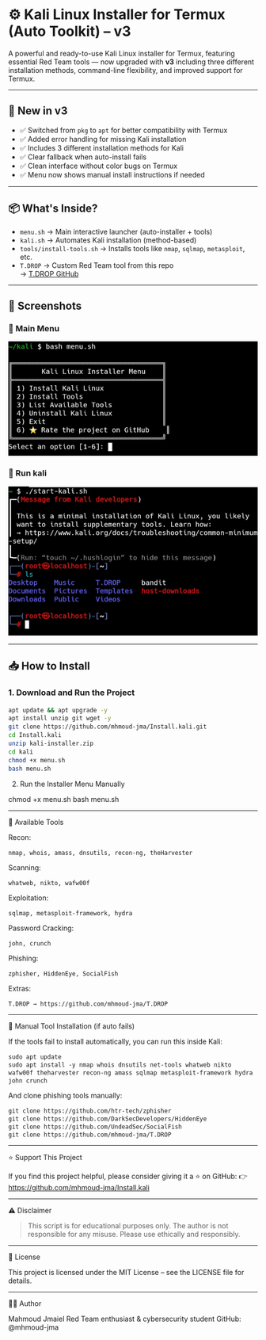 # ⚙️ Kali Linux Installer for Termux (Auto Toolkit) – v3

A powerful and ready-to-use Kali Linux installer for Termux, featuring essential Red Team tools — now upgraded with **v3** including three different installation methods, command-line flexibility, and improved support for Termux.

---

## 🚀 New in v3

- ✅ Switched from `pkg` to `apt` for better compatibility with Termux
- ✅ Added error handling for missing Kali installation
- ✅ Includes 3 different installation methods for Kali
- ✅ Clear fallback when auto-install fails
- ✅ Clean interface without color bugs on Termux
- ✅ Menu now shows manual install instructions if needed

---

## 📦 What's Inside?

- `menu.sh` → Main interactive launcher (auto-installer + tools)
- `kali.sh` → Automates Kali installation (method-based)
- `tools/install-tools.sh` → Installs tools like `nmap`, `sqlmap`, `metasploit`, etc.
- `T.DROP` → Custom Red Team tool from this repo  
  → [T.DROP GitHub](https://github.com/mhmoud-jma/T.DROP)

---

## 📸 Screenshots

### 🔹 Main Menu
![Main Menu](https://github.com/mhmoud-jma/Install.kali/blob/main/Termux%201.jpg)

### 🔹 Run kali
![Run kali](https://github.com/mhmoud-jma/Install.kali/blob/main/Termux%202.jpg)

---

## 📥 How to Install

### 1. Download and Run the Project

```bash
apt update && apt upgrade -y
apt install unzip git wget -y
git clone https://github.com/mhmoud-jma/Install.kali.git
cd Install.kali
unzip kali-installer.zip
cd kali
chmod +x menu.sh
bash menu.sh
```
2. Run the Installer Menu Manually

chmod +x menu.sh
bash menu.sh


---

🧰 Available Tools

Recon:
```
nmap, whois, amass, dnsutils, recon-ng, theHarvester
```
Scanning:
```
whatweb, nikto, wafw00f
```
Exploitation:
```
sqlmap, metasploit-framework, hydra
```
Password Cracking:
```
john, crunch
```
Phishing:
```
zphisher, HiddenEye, SocialFish
```
Extras:
```
T.DROP → https://github.com/mhmoud-jma/T.DROP
```

---

🔧 Manual Tool Installation (if auto fails)

If the tools fail to install automatically, you can run this inside Kali:
```
sudo apt update
sudo apt install -y nmap whois dnsutils net-tools whatweb nikto wafw00f theharvester recon-ng amass sqlmap metasploit-framework hydra john crunch
```
And clone phishing tools manually:
```
git clone https://github.com/htr-tech/zphisher
git clone https://github.com/DarkSecDevelopers/HiddenEye
git clone https://github.com/UndeadSec/SocialFish
git clone https://github.com/mhmoud-jma/T.DROP
```

---

⭐ Support This Project

If you find this project helpful, please consider giving it a ⭐ on GitHub:
👉 https://github.com/mhmoud-jma/Install.kali


---

⚠️ Disclaimer

> This script is for educational purposes only. The author is not responsible for any misuse.
Please use ethically and responsibly.




---

📄 License

This project is licensed under the MIT License – see the LICENSE file for details.


---

👨‍💻 Author

Mahmoud Jmaiel
Red Team enthusiast & cybersecurity student
GitHub: @mhmoud-jma
